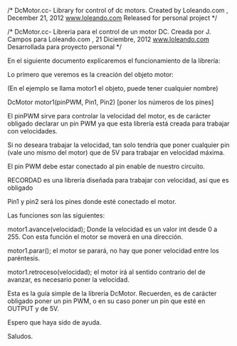 /* DcMotor.cc- Library for control of dc motors.
Created by Loleando.com , December 21, 2012
www.loleando.com
Released for personal project
*/

/* DcMotor.cc- Libreria para el control de un motor DC.
Creada por J. Campos para Loleando.com , 21 Diciembre, 2012
www.loleando.com
Desarrollada para proyecto personal
*/

En el siguiente documento explicaremos el funcionamiento de la librería:

Lo primero que veremos es la creación del objeto motor:

(En el ejemplo se llama motor1 el objeto, puede tener cualquier nombre)

DcMotor motor1(pinPWM, Pin1, Pin2) [poner los números de los pines]

El pinPWM sirve para controlar la velocidad del motor, es de carácter obligado declarar un pin PWM ya que esta librería está creada para trabajar con velocidades.

Si no deseara trabajar la velocidad, tan solo tendría que poner cualquier pin (vale uno mismo del motor) que de 5V para trabajar en velocidad máxima.

El pin PWM debe estar conectado al pin enable de nuestro circuito.

RECORDAD es una librería diseñada para trabajar con velocidad, así que es obligado

Pin1 y pin2 será los pines donde esté conectado el motor.

Las funciones son las siguientes:

motor1.avance(velocidad); Donde la velocidad es un valor int desde 0 a 255. Con esta función el motor se moverá en una dirección.

motor1.parar(); el motor se parará, no hay que poner velocidad entre los paréntesis.

motor1.retroceso(velocidad); el motor irá al sentido contrario del de avanzar, es necesario poner la velocidad.


Esta es la guía simple de la librería DcMotor. Recuerden, es de carácter obligado poner un pin PWM, o en su caso poner un pin que esté en OUTPUT y de 5V.


Espero que haya sido de ayuda.

Saludos.
